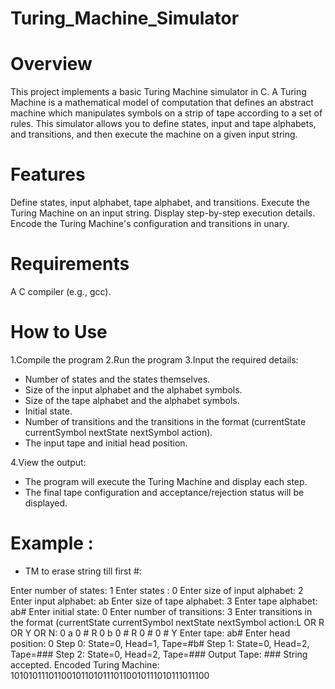 # Turing_Machine_Simulator

# Overview
This project implements a basic Turing Machine simulator in C. A Turing Machine is a mathematical model of computation that defines an abstract machine which manipulates symbols on a strip of tape according to a set of rules. This simulator allows you to define states, input and tape alphabets, and transitions, and then execute the machine on a given input string.

# Features
Define states, input alphabet, tape alphabet, and transitions.
Execute the Turing Machine on an input string.
Display step-by-step execution details.
Encode the Turing Machine's configuration and transitions in unary.

# Requirements
A C compiler (e.g., gcc).

# How to Use
1.Compile the program
2.Run the program
3.Input the required details:
- Number of states and the states themselves.
- Size of the input alphabet and the alphabet symbols.
- Size of the tape alphabet and the alphabet symbols.
- Initial state.
- Number of transitions and the transitions in the format (currentState currentSymbol nextState nextSymbol action).
- The input tape and initial head position.

4.View the output:
- The program will execute the Turing Machine and display each step.
- The final tape configuration and acceptance/rejection status will be displayed.

 # Example :
 - TM to erase string till first #:
 
Enter number of states: 1
Enter states <one charachter only> : 0
Enter size of input alphabet: 2
Enter input alphabet: ab
Enter size of tape alphabet: 3
Enter tape alphabet: ab#
Enter initial state: 0
Enter number of transitions: 3
Enter transitions in the format (currentState currentSymbol nextState nextSymbol action:L OR R OR Y OR N:
0 a 0 # R
0 b 0 # R
0 # 0 # Y
Enter tape: ab#
Enter head position: 0
Step 0: State=0, Head=1, Tape=#b#
Step 1: State=0, Head=2, Tape=###
Step 2: State=0, Head=2, Tape=###
Output Tape: ###
String accepted.
Encoded Turing Machine: 1010101110110010110101110110010111010111011100
